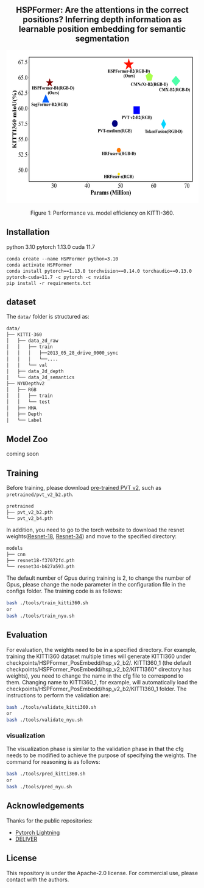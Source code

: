 <div align="center"> 

## HSPFormer: Are the attentions in the correct positions? Inferring depth information as learnable position embedding for semantic segmentation

</div>

<div align="center">
  <img src="./resources/image.png" height="400">
</div>
<p align="center">
  Figure 1: Performance vs. model efficiency on KITTI-360.
</p>



## Installation
python 3.10
pytorch 1.13.0
cuda 11.7

```text
conda create --name HSPFormer python=3.10
conda activate HSPFormer
conda install pytorch==1.13.0 torchvision==0.14.0 torchaudio==0.13.0 pytorch-cuda=11.7 -c pytorch -c nvidia
pip install -r requirements.txt
```

## dataset

The `data/` folder is structured as:
```text
data/
├── KITTI-360
│   ├── data_2d_raw
│   │   ├── train
│   │   │   ├──2013_05_28_drive_0000_sync
│   │   │   └──....
│   │   └── val
│   ├── data_2d_depth
│   └── data_2d_semantics
├── NYUDepthv2
│   ├── RGB
│   │   ├── train
│   │   └── test
│   ├── HHA
│   ├── Depth
│   └── Label
```

## Model Zoo

coming soon

## Training

Before training, please download [pre-trained PVT v2](https://github.com/whai362/PVT/tree/v2/classification), such as `pretrained/pvt_v2_b2.pth`.

```text
pretrained
├── pvt_v2_b2.pth
└── pvt_v2_b4.pth
```

In addition, you need to go to the torch website to download the resnet weights([Resnet-18](https://download.pytorch.org/models/resnet18-f37072fd.pth), [Resnet-34](https://download.pytorch.org/models/resnet34-b627a593.pth)) and move to the specified directory:

```text
models
├── cnn
├── resnet18-f37072fd.pth
└── resnet34-b627a593.pth
```

The default number of Gpus during training is 2, to change the number of Gpus, please change the node parameter in the configuration file in the configs folder. The training code is as follows:  

```bash
bash ./tools/train_kitti360.sh 
or
bash ./tools/train_nyu.sh 
```


## Evaluation
For evaluation, the weights need to be in a specified directory. For example, training the KITTI360 dataset multiple times will generate KITTI360 under checkpoints/HSPFormer_PosEmbedd/hsp_v2_b2/. KITTI360_1 (the default checkpoints/HSPFormer_PosEmbedd/hsp_v2_b2/KITTI360* directory has weights), you need to change the name in the cfg file to correspond to them. Changing name to KITTI360_1, for example, will automatically load the checkpoints/HSPFormer_PosEmbedd/hsp_v2_b2/KITTI360_1 folder. The instructions to perform the validation are:

```bash
bash ./tools/validate_kitti360.sh 
or
bash ./tools/validate_nyu.sh 
```

### visualization

The visualization phase is similar to the validation phase in that the cfg needs to be modified to achieve the purpose of specifying the weights. The command for reasoning is as follows:

```bash
bash ./tools/pred_kitti360.sh 
or
bash ./tools/pred_nyu.sh 
```

## Acknowledgements
Thanks for the public repositories:
- [Pytorch Lightning](https://lightning.ai/docs/pytorch/stable)
- [DELIVER](https://github.com/jamycheung/DELIVER)

## License

This repository is under the Apache-2.0 license. For commercial use, please contact with the authors.
